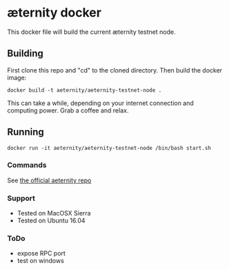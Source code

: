 # æternity docker
This docker file will build the current æternity testnet node. 

## Building
First clone this repo and "cd" to the cloned directory. Then build the docker image:
```
docker build -t aeternity/aeternity-testnet-node .
```
This can take a while, depending on your internet connection and computing power. Grab a coffee and relax.

## Running
```
docker run -it aeternity/aeternity-testnet-node /bin/bash start.sh
```

### Commands
See [the official aeternity repo](https://github.com/aeternity/testnet)

### Support
- Tested on MacOSX Sierra
- Tested on Ubuntu 16.04

### ToDo
- expose RPC port
- test on windows
